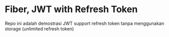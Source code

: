 # Fiber, JWT with Refresh Token

Repo ini adalah demostrasi JWT support refresh token tanpa menggunakan storage (unlimited refresh token)

